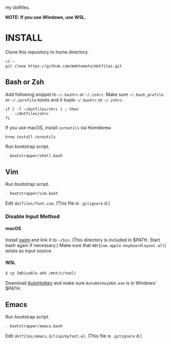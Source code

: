 my dotfiles.

**NOTE: If you use Windows, use WSL.**

# INSTALL

Clone this repository to home directory.

```bash
cd ~
git clone https://github.com/mmktomato/dotfiles.git
```

## Bash or Zsh

Add following snippet to `~/.bashrc` or `~/.zshrc`. Make sure `~/.bash_profile` or `~/.zprofile` exists and it loads `~/.bashrc` or `~/.zshrc`.

```bash:~/.bashrc or ~/.zshrc
if [ -f ~/dotfiles/shrc ] ; then
  . ~/dotfiles/shrc
fi
```

If you use macOS, install `coreutils` via Homebrew.

```bash
brew install coreutils
```

Run bootstrap script.

```bash
. bootstrapper/shell.bash
```

## Vim

Run bootstrap script.

```bash
. bootstrapper/vim.bash
```

Edit `dotfiles/font.vim`. (This file is `.gitignore` d.)

### Disable Input Method
#### macOS

Install [swim](https://github.com/mitsuse/swim) and link it to `~/bin`. (This directory is included in $PATH. Start bash again if necessary.)
Make sure that `ABC`(`com.apple.keyboardlayout.all`) exists as input source.

#### WSL

```bash
$ cp ImDisable.ahk /mnt/c/tool/
```

Download [AutoHotkey](https://autohotkey.com/) and make sure `AutoHotkeyU64.exe` is in Windows' $PATH.

## Emacs

Run bootstrap script.

```bash
. bootstrapper/emacs.bash
```

Edit `dotfiles/emacs.d/lisp/myfont.el`. (This file is `.gitignore` d.)
